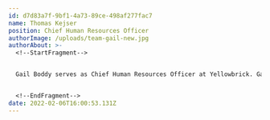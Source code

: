 ```yaml
---
id: d7d83a7f-9bf1-4a73-89ce-498af277fac7
name: Thomas Kejser
position: Chief Human Resources Officer
authorImage: /uploads/team-gail-new.jpg
authorAbout: >-
  <!--StartFragment-->


  Gail Boddy serves as Chief Human Resources Officer at Yellowbrick. Gail has more than 30 years of experience building strong, positive work environments that engage employees and foster growth. Prior to Yellowbrick, Gail led Human Resources and Facilities for Dtex Systems. Before Dtex, she led Human Resources for Coriad and a variety of late stage startups where she specialized in locating key talent that aided companies in their growth strategies. She holds degrees from Chico State University and the University of California, Santa Cruz.


  <!--EndFragment-->
date: 2022-02-06T16:00:53.131Z
---
```

